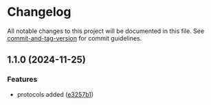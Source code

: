 # Changelog

All notable changes to this project will be documented in this file. See [commit-and-tag-version](https://github.com/absolute-version/commit-and-tag-version) for commit guidelines.

## 1.1.0 (2024-11-25)


### Features

* protocols added ([e3257b1](https://github.com/boddhi9/socketly/commit/e3257b18a9ef9fc9a7cb8a5f697194681bb65f7d))
